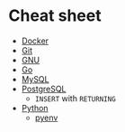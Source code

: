 # Cheat sheet

- [Docker]
- [Git]
- [GNU]
- [Go]
- [MySQL]
- [PostgreSQL]
    - `INSERT` with `RETURNING`
- [Python]
    - [pyenv]

[Docker]: https://github.com/kinoru/sheet/blob/master/docker.md
[Git]: https://github.com/kinoru/sheet/blob/master/git.md
[GNU]: https://github.com/kinoru/sheet/blob/master/gnu.md
[Go]: https://github.com/kinoru/sheet/blob/master/go.md
[MySQL]: https://github.com/kinoru/sheet/blob/master/mysql.md
[PostgreSQL]: https://github.com/kinoru/sheet/blob/master/postgresql.md
[pyenv]: https://github.com/kinoru/sheet/blob/master/pyenv.md
[Python]: https://github.com/kinoru/sheet/blob/master/python.md
